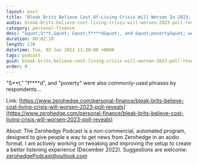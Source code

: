 ```yaml
---
layout: post
title: "Bleak Brits Believe Cost-Of-Living Crisis Will Worsen In 2023, Poll Reveals"
audio: bleak-brits-believe-cost-living-crisis-will-worsen-2023-poll-reveals-0
category: personal-finance
desc: "&quot;S**t,&quot; &quot;f****d&quot;, and &quot;poverty&quot; were also commonly-used phrases by respondents..."
duration: 00:02:10
length: 130
datetime: Tue, 03 Jan 2023 11:30:00 +0000
tags: podcast
guid: bleak-brits-believe-cost-living-crisis-will-worsen-2023-poll-reveals-0
order: 0
---
```

&quot;S**t,&quot; &quot;f****d&quot;, and &quot;poverty&quot; were also commonly-used phrases by respondents...

Link: [https://www.zerohedge.com/personal-finance/bleak-brits-believe-cost-living-crisis-will-worsen-2023-poll-reveals](https://www.zerohedge.com/personal-finance/bleak-brits-believe-cost-living-crisis-will-worsen-2023-poll-reveals)

About: The Zerohedge Podcast is a non-commercial, automated program, designed to give people a way to get news from Zerohedge in an audio format.  I am actively working on tweaking and improving the setup to create a better listening experience (December 2022).  Suggestions are welcome: [zerohedgePodcast@outlook.com](mailto:zerohedgePodcast@outlook.com)